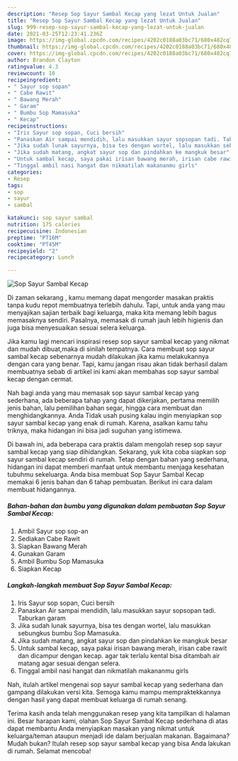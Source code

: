 ```yaml
---
description: "Resep Sop Sayur Sambal Kecap yang lezat Untuk Jualan"
title: "Resep Sop Sayur Sambal Kecap yang lezat Untuk Jualan"
slug: 999-resep-sop-sayur-sambal-kecap-yang-lezat-untuk-jualan
date: 2021-03-25T12:23:41.236Z
image: https://img-global.cpcdn.com/recipes/4202c0188a03bc71/680x482cq70/sop-sayur-sambal-kecap-foto-resep-utama.jpg
thumbnail: https://img-global.cpcdn.com/recipes/4202c0188a03bc71/680x482cq70/sop-sayur-sambal-kecap-foto-resep-utama.jpg
cover: https://img-global.cpcdn.com/recipes/4202c0188a03bc71/680x482cq70/sop-sayur-sambal-kecap-foto-resep-utama.jpg
author: Brandon Clayton
ratingvalue: 4.3
reviewcount: 10
recipeingredient:
- " Sayur sop sopan"
- " Cabe Rawit"
- " Bawang Merah"
- " Garam"
- " Bumbu Sop Mamasuka"
- " Kecap"
recipeinstructions:
- "Iris Sayur sop sopan, Cuci bersih"
- "Panaskan Air sampai mendidih, lalu masukkan sayur sopsopan tadi. Taburkan garam"
- "Jika sudah lunak sayurnya, bisa tes dengan wortel, lalu masukkan sebungkus bumbu Sop Mamasuka."
- "Jika sudah matang, angkat sayur sop dan pindahkan ke mangkuk besar"
- "Untuk sambal kecap, saya pakai irisan bawang merah, irisan cabe rawit dan dicampur dengan kecap. agar tak terlalu kental bisa ditambah air matang agar sesuai dengan selera."
- "Tinggal ambil nasi hangat dan nikmatilah makananmu girls"
categories:
- Resep
tags:
- sop
- sayur
- sambal

katakunci: sop sayur sambal 
nutrition: 175 calories
recipecuisine: Indonesian
preptime: "PT16M"
cooktime: "PT45M"
recipeyield: "2"
recipecategory: Lunch

---
```



![Sop Sayur Sambal Kecap](https://img-global.cpcdn.com/recipes/4202c0188a03bc71/680x482cq70/sop-sayur-sambal-kecap-foto-resep-utama.jpg)

Di zaman  sekarang , kamu memang dapat mengorder masakan praktis tanpa kudu repot membuatnya terlebih dahulu. Tapi, untuk anda yang mau menyajikan sajian terbaik bagi keluarga, maka kita memang lebih bagus memasaknya sendiri. Pasalnya, memasak di rumah jauh lebih higienis dan juga bisa menyesuaikan sesuai selera keluarga.

Jika kamu lagi mencari inspirasi resep sop sayur sambal kecap yang nikmat dan mudah dibuat,maka di sinilah tempatnya. Cara membuat sop sayur sambal kecap  sebenarnya mudah dilakukan jika kamu melakukannya dengan cara yang benar. Tapi, kamu jangan risau akan tidak berhasil dalam membuatnya 
sebab di artikel ini kami akan membahas sop sayur sambal kecap dengan cermat.  



Nah bagi anda yang mau memasak sop sayur sambal kecap yang sederhana, ada beberapa tahap yang dapat dikerjakan, pertama memilih jenis bahan, lalu pemilihan bahan segar, hingga cara membuat dan menghidangkannya. Anda Tidak usah pusing kalau ingin menyiapkan sop sayur sambal kecap yang enak di rumah. Karena, asalkan kamu  tahu triknya, maka hidangan ini bisa jadi suguhan yang istimewa.

Di bawah ini, ada beberapa cara praktis  dalam mengolah resep sop sayur sambal kecap yang siap dihidangkan. Sekarang, yuk kita coba siapkan sop sayur sambal kecap sendiri di rumah. Tetap dengan bahan yang sederhana, hidangan ini dapat memberi manfaat untuk membantu menjaga kesehatan tubuhmu sekeluarga. Anda bisa membuat Sop Sayur Sambal Kecap memakai 6 jenis bahan dan 6 tahap pembuatan. Berikut ini cara dalam membuat hidangannya.

<!--inarticleads1-->

##### Bahan-bahan dan bumbu yang digunakan dalam pembuatan Sop Sayur Sambal Kecap:

1. Ambil  Sayur sop sop-an
1. Sediakan  Cabe Rawit
1. Siapkan  Bawang Merah
1. Gunakan  Garam
1. Ambil  Bumbu Sop Mamasuka
1. Siapkan  Kecap




<!--inarticleads2-->

##### Langkah-langkah membuat Sop Sayur Sambal Kecap:

1. Iris Sayur sop sopan, Cuci bersih
1. Panaskan Air sampai mendidih, lalu masukkan sayur sopsopan tadi. Taburkan garam
1. Jika sudah lunak sayurnya, bisa tes dengan wortel, lalu masukkan sebungkus bumbu Sop Mamasuka.
1. Jika sudah matang, angkat sayur sop dan pindahkan ke mangkuk besar
1. Untuk sambal kecap, saya pakai irisan bawang merah, irisan cabe rawit dan dicampur dengan kecap. agar tak terlalu kental bisa ditambah air matang agar sesuai dengan selera.
1. Tinggal ambil nasi hangat dan nikmatilah makananmu girls




Nah, itulah artikel mengenai  sop sayur sambal kecap  yang sederhana dan gampang dilakukan versi kita. Semoga kamu mampu mempraktekkannya dengan hasil yang dapat membuat keluarga di rumah senang. 

Terima kasih anda telah menggunakan resep yang kita tampilkan di halaman ini. Besar harapan kami, olahan  Sop Sayur Sambal Kecap sederhana di atas dapat membantu Anda menyiapkan masakan yang nikmat untuk keluarga/teman ataupun menjadi ide dalam berjualan makanan. Bagaimana? Mudah bukan? Itulah resep sop sayur sambal kecap yang bisa Anda lakukan di rumah. Selamat mencoba!

